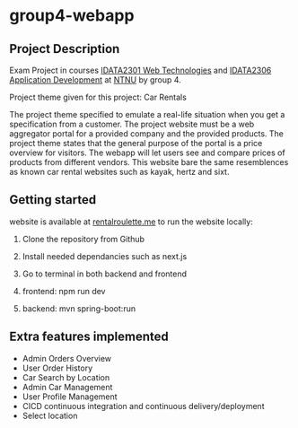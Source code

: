 # group4-webapp

## Project Description

Exam Project in courses
[IDATA2301 Web Technologies](https://www.ntnu.edu/studies/courses/IDATA2301#tab=omEmnet) and
[IDATA2306 Application Development](https://www.ntnu.edu/studies/courses/IDATA2306#tab=omEmnet) at
[NTNU](https://www.ntnu.edu/) by group 4.

Project theme given for this project: Car Rentals

The project theme specified to emulate a real-life situation when you get a specification from a customer. The project website must be a web aggregator portal for a provided company and the provided products. The project theme states that the general purpose of the portal is a price overview for visitors. The webapp will let users see and compare prices of products from different vendors. This website bare the same resemblences as known car rental websites such as kayak, hertz and sixt. 


## Getting started

website is available at [rentalroulette.me](https://rentalroulette.me/)
to run the website locally:
1. Clone the repository from Github
2. Install needed dependancies such as next.js
  
4. Go to terminal in both backend and frontend
5. frontend: npm run dev
6. backend: mvn spring-boot:run


## Extra features implemented

- Admin Orders Overview
- User Order History
- Car Search by Location 
- Admin Car Management
- User Profile Management
- CICD continuous integration and continuous delivery/deployment
- Select location

